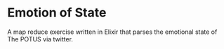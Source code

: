 # Emotion of State
A map reduce exercise written in Elixir that parses the emotional state of The POTUS via twitter.
